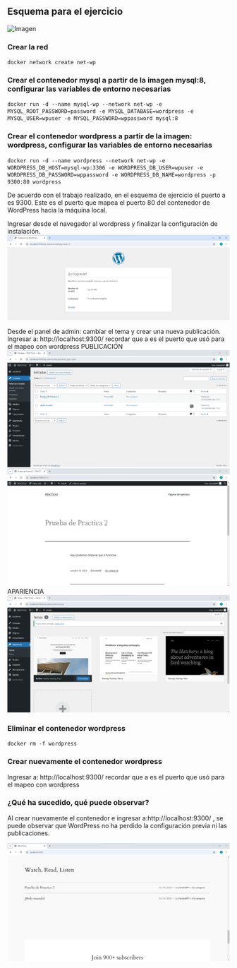 ## Esquema para el ejercicio
![Imagen](img/esquema-ejercicio5.PNG)

### Crear la red
```
docker network create net-wp
```

### Crear el contenedor mysql a partir de la imagen mysql:8, configurar las variables de entorno necesarias
```
docker run -d --name mysql-wp --network net-wp -e MYSQL_ROOT_PASSWORD=password -e MYSQL_DATABASE=wordpress -e MYSQL_USER=wpuser -e MYSQL_PASSWORD=wppassword mysql:8
```
### Crear el contenedor wordpress a partir de la imagen: wordpress, configurar las variables de entorno necesarias
```
docker run -d --name wordpress --network net-wp -e WORDPRESS_DB_HOST=mysql-wp:3306 -e WORDPRESS_DB_USER=wpuser -e WORDPRESS_DB_PASSWORD=wppassword -e WORDPRESS_DB_NAME=wordpress -p 9300:80 wordpress
```

De acuerdo con el trabajo realizado, en el esquema de ejercicio el puerto a es 9300. Este es el puerto que mapea el puerto 80 del contenedor de WordPress hacia la máquina local.

Ingresar desde el navegador al wordpress y finalizar la configuración de instalación.
![W](img/conf01.png)

Desde el panel de admin: cambiar el tema y crear una nueva publicación.
Ingresar a: http://localhost:9300/ 
recordar que a es el puerto que usó para el mapeo con wordpress
PUBLICACIÓN
![W](img/prueba2.png)
![W](img/prueba.png)
APARIENCIA
![W](img/apariencia.png)

### Eliminar el contenedor wordpress
```
docker rm -f wordpress
```
### Crear nuevamente el contenedor wordpress
Ingresar a: http://localhost:9300/ 
recordar que a es el puerto que usó para el mapeo con wordpress

### ¿Qué ha sucedido, qué puede observar?
Al crear nuevamente el contenedor e ingresar a:http://localhost:9300/ , se puede observar que WordPress no ha perdido la configuración previa ni las publicaciones.

![W](img/nuevo.png)




